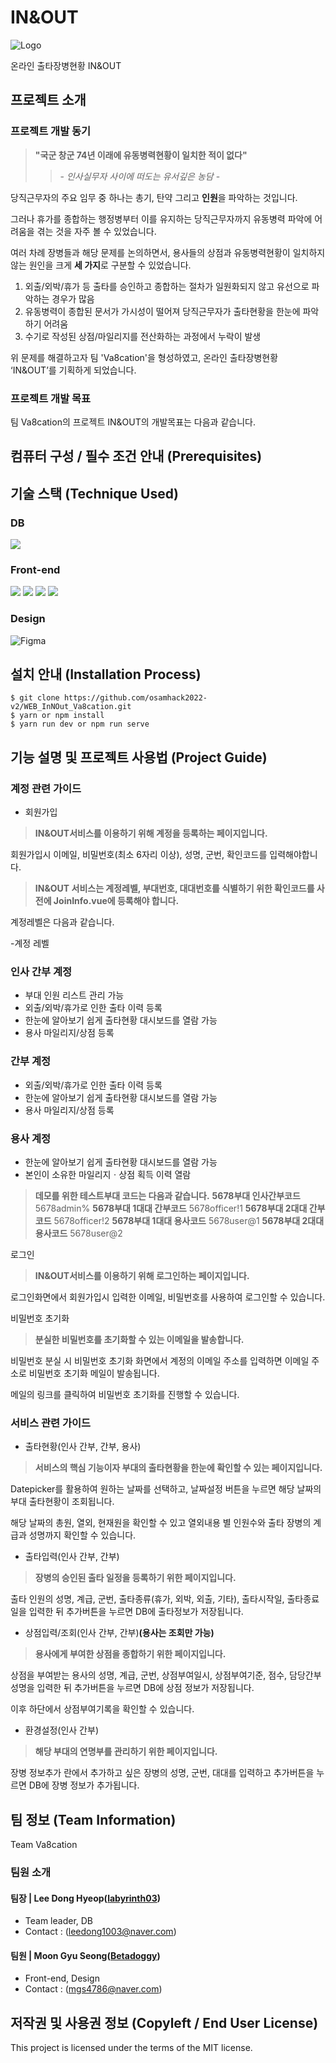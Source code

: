 # IN&OUT
![Logo](https://user-images.githubusercontent.com/55483479/192314612-2734729e-9ff9-4002-927f-2aeb55418a77.png)

온라인 출타장병현황 IN&OUT

## 프로젝트 소개
### 프로젝트 개발 동기
> **"국군 창군 74년 이래에 유동병력현황이 일치한 적이 없다"**
>> \- *인사실무자 사이에 떠도는 유서깊은 농담* \-

당직근무자의 주요 임무 중 하나는 총기, 탄약 그리고 **인원**을 파악하는 것입니다.

그러나 휴가를 종합하는 행정병부터 이를 유지하는 당직근무자까지 유동병력 파악에 어려움을 겪는 것을 자주 볼 수 있었습니다. 

여러 차례 장병들과 해당 문제를 논의하면서, 용사들의 상점과 유동병력현황이 일치하지 않는 원인을 크게 **세 가지**로 구분할 수 있었습니다.

1. 외출/외박/휴가 등 출타를 승인하고 종합하는 절차가 일원화되지 않고 유선으로 파악하는 경우가 많음
2. 유동병력이 종합된 문서가 가시성이 떨어져 당직근무자가 출타현황을 한눈에 파악하기 어려움
3. 수기로 작성된 상점/마일리지를 전산화하는 과정에서 누락이 발생

위 문제를 해결하고자 팀 'Va8cation'을 형성하였고,
온라인 출타장병현황 ‘IN&OUT’를 기획하게 되었습니다.

### 프로젝트 개발 목표
팀 Va8cation의 프로젝트 IN&OUT의 개발목표는 다음과 같습니다.


## 컴퓨터 구성 / 필수 조건 안내 (Prerequisites)


## 기술 스택 (Technique Used) 

### DB
<img src="https://img.shields.io/badge/firebase-FFFFFF?style=for-the-badge&logo=firebase&logoColor=orange"/>

### Front-end
<img src="https://img.shields.io/badge/html5-E34F26?style=for-the-badge&logo=html5&logoColor=white"> <img src="https://img.shields.io/badge/css-1572B6?style=for-the-badge&logo=css3&logoColor=white"> <img src="https://img.shields.io/badge/javascript-F7DF1E?style=for-the-badge&logo=javascript&logoColor=black"> <img src="https://img.shields.io/badge/vue.js-4FC08D?style=for-the-badge&logo=vue.js&logoColor=white">

### Design
![Figma](https://img.shields.io/badge/figma-%23F24E1E.svg?style=for-the-badge&logo=figma&logoColor=white)

## 설치 안내 (Installation Process)
```
$ git clone https://github.com/osamhack2022-v2/WEB_InNOut_Va8cation.git
$ yarn or npm install
$ yarn run dev or npm run serve
```

## 기능 설명 및 프로젝트 사용법 (Project Guide)

### 계정 관련 가이드

- 회원가입
> **IN&OUT서비스를 이용하기 위해 계정을 등록하는 페이지입니다.** 

 회원가입시 이메일, 비밀번호(최소 6자리 이상), 성명, 군번, 확인코드를 입력해야합니다.
 
> **IN&OUT 서비스는 계정레벨, 부대번호, 대대번호를 식별하기 위한 확인코드를 사전에 JoinInfo.vue에 등록해야 합니다.**

 계정레벨은 다음과 같습니다.
 
 -계정 레벨
### 인사 간부 계정
- 부대 인원 리스트 관리 가능
- 외출/외박/휴가로 인한 출타 이력 등록
- 한눈에 알아보기 쉽게 출타현황 대시보드를 열람 가능
- 용사 마일리지/상점 등록
### 간부 계정
- 외출/외박/휴가로 인한 출타 이력 등록
- 한눈에 알아보기 쉽게 출타현황 대시보드를 열람 가능
- 용사 마일리지/상점 등록
### 용사 계정
- 한눈에 알아보기 쉽게 출타현황 대시보드를 열람 가능
- 본인이 소유한 마일리지ㆍ상점 획득 이력 열람

> **데모를 위한 테스트부대 코드는 다음과 같습니다.**
> **5678부대 인사간부코드** 5678admin%
> **5678부대 1대대 간부코드** 5678officer!1
> **5678부대 2대대 간부코드** 5678officer!2
> **5678부대 1대대 용사코드** 5678user@1
> **5678부대 2대대 용사코드** 5678user@2

로그인
> **IN&OUT서비스를 이용하기 위해 로그인하는 페이지입니다.**
 
 로그인화면에서 회원가입시 입력한 이메일, 비밀번호를 사용하여 로그인할 수 있습니다.

비밀번호 초기화
> **분실한 비밀번호를 초기화할 수 있는 이메일을 발송합니다.**

 비밀번호 분실 시 비밀번호 초기화 화면에서 계정의 이메일 주소를 입력하면 이메일 주소로 비밀번호 초기화 메일이 발송됩니다.
 
 메일의 링크를 클릭하여 비밀번호 초기화를 진행할 수 있습니다.

### 서비스 관련 가이드

- 출타현황(인사 간부, 간부, 용사)
> **서비스의 핵심 기능이자 부대의 출타현황을 한눈에 확인할 수 있는 페이지입니다.** 
>
 Datepicker를 활용하여 원하는 날짜를 선택하고, 날짜설정 버튼을 누르면 해당 날짜의 부대 출타현황이 조회됩니다.
 
 해당 날짜의 총원, 열외, 현재원을 확인할 수 있고 열외내용 별 인원수와 출타 장병의 계급과 성명까지 확인할 수 있습니다.

- 출타입력(인사 간부, 간부)
> **장병의 승인된 출타 일정을 등록하기 위한 페이지입니다.**

 출타 인원의 성명, 계급, 군번, 출타종류(휴가, 외박, 외출, 기타), 출타시작일, 출타종료일을 입력한 뒤 추가버튼을 누르면 DB에 출타정보가 저장됩니다.

- 상점입력/조회(인사 간부, 간부)**(용사는 조회만 가능)**
> **용사에게 부여한 상점을 종합하기 위한 페이지입니다.**
 
 상점을 부여받는 용사의 성명, 계급, 군번, 상점부여일시, 상점부여기준, 점수, 담당간부성명을 입력한 뒤 추가버튼을 누르면 DB에 상점 정보가 저장됩니다.
 
 이후 하단에서 상점부여기록을 확인할 수 있습니다.
 
- 환경설정(인사 간부)
> **해당 부대의 연명부를 관리하기 위한 페이지입니다.**
 
 장병 정보추가 란에서 추가하고 싶은 장병의 성명, 군번, 대대를 입력하고 추가버튼을 누르면 DB에 장병 정보가 추가됩니다.
 
## 팀 정보 (Team Information)
Team Va8cation
### 팀원 소개
#### 팀장 | Lee Dong Hyeop([labyrinth03](https://github.com/labyrinth03)) 
- Team leader, DB
- Contact : (leedong1003@naver.com)
#### 팀원 | Moon Gyu Seong([Betadoggy](https://github.com/Betadoggy))
- Front-end, Design
- Contact : (mgs4786@naver.com)

## 저작권 및 사용권 정보 (Copyleft / End User License)
This project is licensed under the terms of the MIT license.

